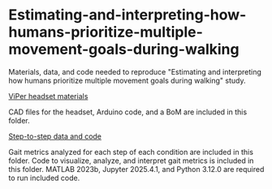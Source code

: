 # Estimating-and-interpreting-how-humans-prioritize-multiple-movement-goals-during-walking
Materials, data, and code needed to reproduce "Estimating and interpreting how humans prioritize multiple movement goals during walking" study.

<ins>ViPer headset materials</ins>

CAD files for the headset, Arduino code, and a BoM are included in this folder.

<ins>Step-to-step data and code</ins>

Gait metrics analyzed for each step of each condition are included in this folder. Code to visualize, analyze, and interpret gait metrics is included in this folder. MATLAB 2023b, Jupyter 2025.4.1, and Python 3.12.0 are required to run included code.
